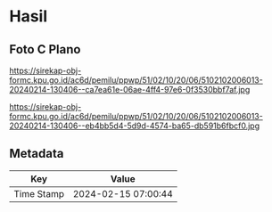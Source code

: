 # Hasil

## Foto C Plano

https://sirekap-obj-formc.kpu.go.id/ac6d/pemilu/ppwp/51/02/10/20/06/5102102006013-20240214-130406--ca7ea61e-06ae-4ff4-97e6-0f3530bbf7af.jpg

https://sirekap-obj-formc.kpu.go.id/ac6d/pemilu/ppwp/51/02/10/20/06/5102102006013-20240214-130406--eb4bb5d4-5d9d-4574-ba65-db591b6fbcf0.jpg


## Metadata

| Key        | Value               |
| ---------- | ------------------- |
| Time Stamp | 2024-02-15 07:00:44 |



